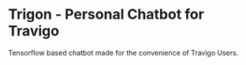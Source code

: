 # Trigon - Personal Chatbot for Travigo
Tensorflow based chatbot made for the convenience of Travigo Users.
